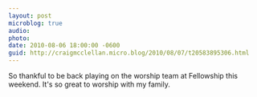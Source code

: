 ```yaml
---
layout: post
microblog: true
audio: 
photo: 
date: 2010-08-06 18:00:00 -0600
guid: http://craigmcclellan.micro.blog/2010/08/07/t20583895306.html
---
```

So thankful to be back playing on the worship team at Fellowship this weekend. It's so great to worship with my family.
